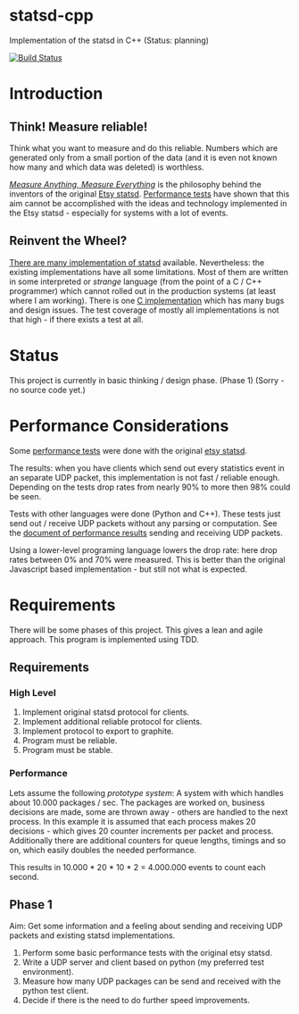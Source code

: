 statsd-cpp
==========

Implementation of the statsd in C++ (Status: planning)

[![Build
Status](https://secure.travis-ci.org/flonatel/statsd-cpp.png)](http://travis-ci.org/flonatel/statsd-cpp)

# Introduction #

## Think! Measure reliable! ##
Think what you want to measure and do this reliable. Numbers which are
generated only from a small portion of the data (and it is even not known
how many and which data was deleted) is worthless.

[*Measure Anything, Measure
Everything*](http://codeascraft.com/2011/02/15/measure-anything-measure-everything/)
is the philosophy behind the inventors of the original [Etsy
statsd](https://github.com/etsy/statsd/).  [Performance
tests](doc/PerformanceEtsyStatsd.md) have shown that this aim cannot be
accomplished with the ideas and technology implemented in the
Etsy statsd - especially for systems with a lot of events.

## Reinvent the Wheel? ##
[There are many implementation of statsd](http://joemiller.me/2011/09/21/list-of-statsd-server-implementations) available.  Nevertheless: the
existing implementations have all some limitations.  Most of them are
written in some interpreted or *strange* language (from the point of a
C / C++ programmer) which cannot rolled out in the production systems
(at least where I am working). There is one [C
implementation](https://github.com/jbuchbinder/statsd-c) which has
many bugs and design issues. The test coverage of mostly all
implementations is not that high - if there exists a test at all.

# Status #

This project is currently in basic thinking / design phase. (Phase 1)
(Sorry - no source code yet.)

# Performance Considerations #
Some [performance tests](doc/PerformanceEtsyStatsd.md) were done with
the original [etsy statsd](https://github.com/etsy/statsd/).

The results: when you have clients which send out every statistics
event in an separate UDP packet, this implementation is not fast / reliable
enough.  Depending on the tests drop rates from nearly 90% to more
then 98% could be seen.

Tests with other languages were done (Python and C++). These tests
just send out / receive UDP packets without any parsing or
computation. See the [document of performance
results](doc/PerformanceTests.md) sending and receiving UDP packets.

Using a lower-level programing language lowers the drop rate: here
drop rates between 0% and 70% were measured. This is better than the
original Javascript based implementation - but still not what is
expected.

# Requirements #

There will be some phases of this project. This gives a lean and agile
approach.  This program is implemented using TDD.

## Requirements ##

### High Level ###
 1. Implement original statsd protocol for clients.
 2. Implement additional reliable protocol for clients.
 3. Implement protocol to export to graphite.
 4. Program must be reliable.
 5. Program must be stable.

### Performance ###
Lets assume the following *prototype system*:
A system with which handles about 10.000 packages / sec.  The packages
are worked on, business decisions are made, some are thrown away -
others are handled to the next process.  In this example it is assumed
that each process makes 20 decisions - which gives 20 counter
increments per packet and process.  Additionally there are additional
counters for queue lengths, timings and so on, which easily doubles the
needed performance.

This results in 10.000 * 20 * 10 * 2 = 4.000.000 events to count each
second. 

## Phase 1 ##

Aim: Get some information and a feeling about sending and receiving UDP
     packets and existing statsd implementations.

 1. Perform some basic performance tests with the original etsy
    statsd. 
 2. Write a UDP server and client based on python (my preferred test
    environment).
 3. Measure how many UDP packages can be send and received with the
    python test client.
 4. Decide if there is the need to do further speed improvements.

